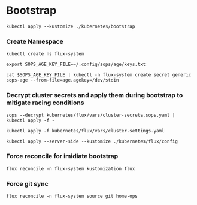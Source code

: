 # Bootstrap
```
kubectl apply --kustomize ./kubernetes/bootstrap
```

### Create Namespace
```
kubectl create ns flux-system

export SOPS_AGE_KEY_FILE=~/.config/sops/age/keys.txt

cat $SOPS_AGE_KEY_FILE | kubectl -n flux-system create secret generic sops-age --from-file=age.agekey=/dev/stdin
```

### Decrypt cluster secrets and apply them during bootstrap to mitigate racing conditions

```
sops --decrypt kubernetes/flux/vars/cluster-secrets.sops.yaml | kubectl apply -f -

kubectl apply -f kubernetes/flux/vars/cluster-settings.yaml

kubectl apply --server-side --kustomize ./kubernetes/flux/config
```

### Force reconcile for imidiate bootstrap
```
flux reconcile -n flux-system kustomization flux
```

### Force git sync
```
flux reconcile -n flux-system source git home-ops
```
